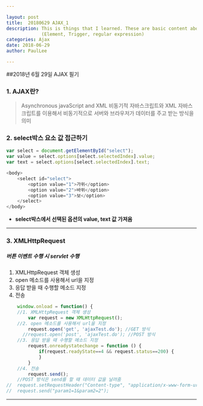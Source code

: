 ```yaml
---

layout: post
title:  20180629 AJAX_1
description: This is things that I learned. These are basic content about AJAX.
             (Element, Trigger, regular expression)
categories: Ajax
date: 2018-06-29
author: PaulLee

---
```


##2018년 6월 29일 AJAX 필기

### 1. AJAX란?

>Asynchronous javaScript and XML
>비동기적 자바스크립트와 XML
>자바스크립트를 이용해서 비동기적으로 서버와 브라우저가 데이터를 주고 받는 방식을 의미

### 2. select박스 요소 값 접근하기

```javascript
var select = document.getElementById("select");
var value = select.options[select.selectedIndex].value; 
var text = select.options[select.selectedIndex].text;

<body>
	<select id="select">
		<option value="1">가위</option>
		<option value="2">바위</option>
		<option value="3">보</option>
	</select>
</body>
```
- **select박스에서 선택된 옵션의 value, text 값 가져옴**

***
### 3. XMLHttpRequest

##### 버튼 이벤트 수행 시 servlet 수행
1. XMLHttpRequest 객체 생성
2. open 메소드를 사용해서 url을 지정
3. 응답 받을 때 수행할 메소드 지정
4. 전송

```javascript
	window.onload = function() {
    //1. XMLHttpRequest 객체 생성
		var request = new XMLHttpRequest();
	//2. open 메소드를 사용해서 url을 지정
		request.open('get', 'ajaxTest.do'); //GET 방식
 	  //request.open('post', 'ajaxTest.do'); //POST 방식
	//3. 응답 받을 때 수행할 메소드 지정
		request.onreadystatechange = function () {
			if(request.readyState==4 && request.status==200) {
			}
		}
	//4. 전송
		request.send();
    //POST 방식은 send를 할 때 데이터 값을 날려줌
// 	request.setRequestHeader("Content-type", "application/x-www-form-urlencoded; charset-UTF-8");
// 	request.send("param1=1&param2=2");
```
***
